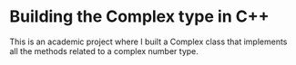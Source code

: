 # Building the Complex type in C++
This is an academic project where I built a Complex class that implements all the methods related to a complex number type.